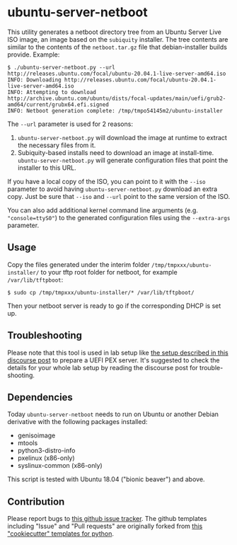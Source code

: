 # ubuntu-server-netboot
This utility generates a netboot directory tree from an Ubuntu Server Live ISO image, an image based on the `subiquity` installer. The tree contents are similar to the contents of the `netboot.tar.gz` file that debian-installer builds provide. Example:

```
$ ./ubuntu-server-netboot.py --url http://releases.ubuntu.com/focal/ubuntu-20.04.1-live-server-amd64.iso
INFO: Downloading http://releases.ubuntu.com/focal/ubuntu-20.04.1-live-server-amd64.iso
INFO: Attempting to download http://archive.ubuntu.com/ubuntu/dists/focal-updates/main/uefi/grub2-amd64/current/grubx64.efi.signed
INFO: Netboot generation complete: /tmp/tmpo54145m2/ubuntu-installer
```

The `--url` parameter is used for 2 reasons:

1. `ubuntu-server-netboot.py` will download the image at runtime to extract the necessary files from it.
1. Subiquity-based installs need to download an image at install-time. `ubuntu-server-netboot.py` will generate configuration files that point the installer to this URL.

If you have a local copy of the ISO, you can point to it with the `--iso` parameter to avoid having `ubuntu-server-netboot.py` download an extra copy. Just be sure that `--iso` and `--url` point to the same version of the ISO.

You can also add additional kernel command line arguments (e.g. `"console=ttyS0"`) to the generated configuration files using the `--extra-args` parameter.

## Usage
Copy the files generated under the interim folder `/tmp/tmpxxx/ubuntu-installer/`
to your tftp root folder for netboot, for example `/var/lib/tftpboot`:

```
$ sudo cp /tmp/tmpxxx/ubuntu-installer/* /var/lib/tftpboot/
```

Then your netboot server is ready to go if the corresponding DHCP is set up.

## Troubleshooting
Please note that this tool is used in lab setup like
[the setup described in this discourse post](https://discourse.ubuntu.com/t/netbooting-the-live-server-installer-via-uefi-pxe-on-arm-aarch64-arm64-and-x86-64-amd64/19240)
to prepare a UEFI PEX server. It's suggested to check the details for your whole lab setup by reading the discourse
post for trouble-shooting.

## Dependencies
Today `ubuntu-server-netboot` needs to run on Ubuntu or another Debian derivative with the following packages installed:

 - genisoimage
 - mtools
 - python3-distro-info
 - pxelinux (x86-only)
 - syslinux-common (x86-only)

This script is tested with Ubuntu 18.04 ("bionic beaver") and above.

## Contribution

Please report bugs to [this github issue tracker](https://github.com/dannf/ubuntu-server-netboot/issues). The github templates including "Issue" and "Pull requests" are originally forked from [this "cookiecutter" templates for python](https://github.com/Lee-W/cookiecutter-python-template).

